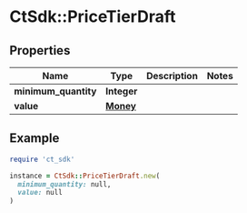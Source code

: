 # CtSdk::PriceTierDraft

## Properties

| Name | Type | Description | Notes |
| ---- | ---- | ----------- | ----- |
| **minimum_quantity** | **Integer** |  |  |
| **value** | [**Money**](Money.md) |  |  |

## Example

```ruby
require 'ct_sdk'

instance = CtSdk::PriceTierDraft.new(
  minimum_quantity: null,
  value: null
)
```

